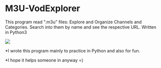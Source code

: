 # M3U-VodExplorer
This program read ".m3u" files: Explore and Organize Channels and Categories. Search into them by name and see the respective URL. 
Written in Python3



<img src="https://s3.gifyu.com/images/M3U-VodDownloader.gif">


*I wrote this program mainly to practice in Python and also for fun.

*I hope it helps someone in anyway =)
